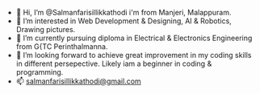 - 👋 Hi, I’m @Salmanfarisillikkathodi i'm from Manjeri, Malappuram.
- 👀 I’m interested in Web Development & Designing, AI & Robotics, Drawing pictures. 
- 🌱 I’m currently pursuing diploma in Electrical & Electronics Engineering from G{TC Perinthalmanna. 
- 💞️ I’m looking forward to achieve great improvement in my coding skills in different persepective. Likely iam a beginner in coding & programming.
- 📫 salmanfarisillikkathodi@gmail.com 

<!---
Salmanfarisillikkathodi/Salmanfarisillikkathodi is a ✨ special ✨ repository because its `README.md` (this file) appears on your GitHub profile.
You can click the Preview link to take a look at your changes.
--->
